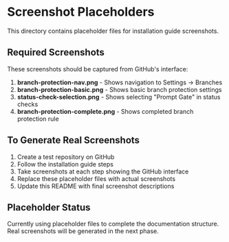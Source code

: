 # Screenshot Placeholders

This directory contains placeholder files for installation guide screenshots.

## Required Screenshots

These screenshots should be captured from GitHub's interface:

1. **branch-protection-nav.png** - Shows navigation to Settings → Branches
2. **branch-protection-basic.png** - Shows basic branch protection settings
3. **status-check-selection.png** - Shows selecting "Prompt Gate" in status checks
4. **branch-protection-complete.png** - Shows completed branch protection rule

## To Generate Real Screenshots

1. Create a test repository on GitHub
2. Follow the installation guide steps
3. Take screenshots at each step showing the GitHub interface
4. Replace these placeholder files with actual screenshots
5. Update this README with final screenshot descriptions

## Placeholder Status

Currently using placeholder files to complete the documentation structure.
Real screenshots will be generated in the next phase.
